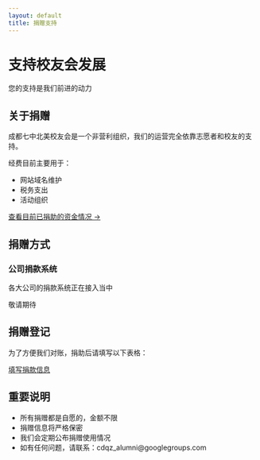 ```yaml
---
layout: default
title: 捐赠支持
---
```


<div class="donation-header">
    <h1>支持校友会发展</h1>
    <p class="subtitle">您的支持是我们前进的动力</p>
</div>

<section class="donation-intro">
    <div class="container">
        <div class="donation-content">
            <h2>关于捐赠</h2>
            <p>成都七中北美校友会是一个非营利组织，我们的运营完全依靠志愿者和校友的支持。</p>
            <p>经费目前主要用于：</p>
            <ul class="donation-uses">
                <li>网站域名维护</li>
                <li>税务支出</li>
                <li>活动组织</li>
            </ul>
            <div class="donation-report">
                <p><a href="https://docs.google.com/spreadsheets/d/1knkfbOSkbzpgHtOgweLKCoEyUcdekEdP5K1O3zqDEpE/edit?usp=sharing" target="_blank" class="report-link">查看目前已捐助的资金情况 →</a></p>
            </div>
        </div>
    </div>
</section>

<section class="donation-methods">
    <div class="container">
        <h2>捐赠方式</h2>
        <div class="methods-grid">
            <div class="method-card">
                <h3>公司捐款系统</h3>
                <p>各大公司的捐款系统正在接入当中</p>
                <p class="note">敬请期待</p>
            </div>
        </div>
    </div>
</section>

<section class="donation-form">
    <div class="container">
        <h2>捐赠登记</h2>
        <div class="form-content">
            <p>为了方便我们对账，捐助后请填写以下表格：</p>
            <div class="form-button">
                <a href="https://forms.gle/4fQ1uPxKLmj6hhWY8" target="_blank" class="cta-button">填写捐款信息</a>
            </div>
        </div>
    </div>
</section>

<section class="donation-notes">
    <div class="container">
        <h2>重要说明</h2>
        <div class="notes-content">
            <ul>
                <li>所有捐赠都是自愿的，金额不限</li>
                <li>捐赠信息将严格保密</li>
                <li>我们会定期公布捐赠使用情况</li>
                <li>如有任何问题，请联系：cdqz_alumni@googlegroups.com</li>
            </ul>
        </div>
    </div>
</section> 

